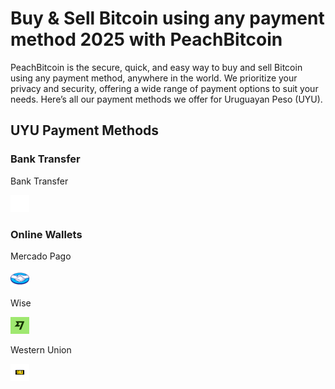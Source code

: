 <body class="payment-methods-page">

# Buy & Sell Bitcoin using any payment method 2025 with PeachBitcoin

PeachBitcoin is the secure, quick, and easy way to buy and sell Bitcoin using any payment method, anywhere in the world. We prioritize your privacy and security, offering a wide range of payment options to suit your needs. Here’s all our payment methods we offer for Uruguayan Peso (UYU).

## UYU Payment Methods

### Bank Transfer

<div class="payment-grid">
    <div class="payment-grid-item">
        <p>Bank Transfer</p> 
        <img src="/img/faq/logoimg/blank.png" width="30px" height="27px" alt="Buy bitcoin with bank transfer, Sell bitcoin with bank transfer">
    </div>
</div>

### Online Wallets

<div class="payment-grid">
    <div class="payment-grid-item">
        <p>Mercado Pago</p> 
        <img src="/img/faq/logoimg/mercadopago.png" width="30px" height="27px" alt="Buy bitcoin with Mercado Pago, Sell bitcoin with Mercado Pago">
    </div>
    <div class="payment-grid-item">
        <p>Wise</p> 
        <img src="/img/faq/logoimg/wise.png" width="30px" height="27px" alt="Buy bitcoin with Wise, Sell bitcoin with Wise">
    </div>
    <div class="payment-grid-item">
        <p>Western Union</p> 
        <img src="/img/faq/logoimg/westernunion.png" width="30px" height="27px" alt="Buy bitcoin with Western Union, Sell bitcoin with Western Union">
    </div>
</div>

</body>
